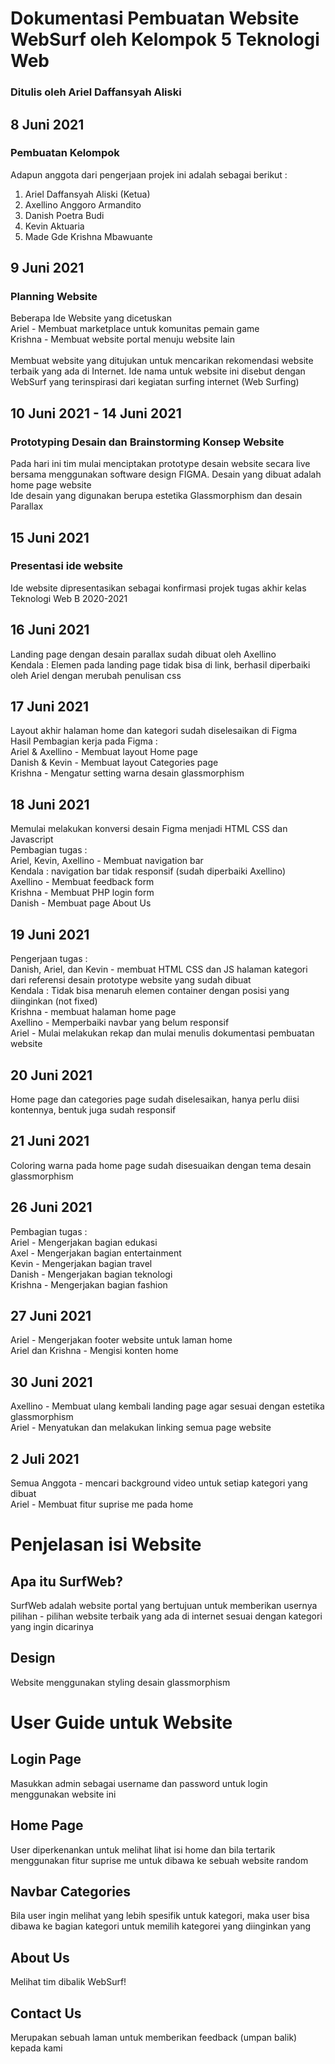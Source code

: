 # Dokumentasi Pembuatan Website WebSurf oleh Kelompok 5 Teknologi Web
### Ditulis oleh Ariel Daffansyah Aliski

## 8 Juni 2021

### Pembuatan Kelompok
Adapun anggota dari pengerjaan projek ini adalah sebagai berikut :
1. Ariel Daffansyah Aliski (Ketua)
2. Axellino Anggoro Armandito
3. Danish Poetra Budi
4. Kevin Aktuaria
5. Made Gde Krishna Mbawuante

## 9 Juni 2021

### Planning Website
Beberapa Ide Website yang dicetuskan <br>
Ariel - Membuat marketplace untuk komunitas pemain game <br>
Krishna - Membuat website portal menuju website lain <br>
<br>
Membuat website yang ditujukan untuk mencarikan rekomendasi website terbaik yang ada di Internet. Ide nama untuk website ini disebut dengan WebSurf yang terinspirasi dari kegiatan surfing internet (Web Surfing)
<br>

## 10 Juni 2021 - 14 Juni 2021
### Prototyping Desain dan Brainstorming Konsep Website
Pada hari ini tim mulai menciptakan prototype desain website secara live bersama menggunakan software design FIGMA. Desain yang dibuat adalah home page website <br>
Ide desain yang digunakan berupa estetika Glassmorphism dan desain Parallax

## 15 Juni 2021
### Presentasi ide website
Ide website dipresentasikan sebagai konfirmasi projek tugas akhir kelas Teknologi Web B 2020-2021

## 16 Juni 2021
Landing page dengan desain parallax sudah dibuat oleh Axellino <br>
Kendala : Elemen pada landing page tidak bisa di link, berhasil diperbaiki oleh Ariel dengan merubah penulisan css

## 17 Juni 2021
Layout akhir halaman home dan kategori sudah diselesaikan di Figma<br>
Hasil Pembagian kerja pada Figma : <br>
Ariel & Axellino - Membuat layout Home page <br>
Danish & Kevin - Membuat layout Categories page <br>
Krishna - Mengatur setting warna desain glassmorphism <br>

## 18 Juni 2021
Memulai melakukan konversi desain Figma menjadi HTML CSS dan Javascript
<br>
Pembagian tugas : <br>
Ariel, Kevin, Axellino - Membuat navigation bar <br>
Kendala : navigation bar tidak responsif (sudah diperbaiki Axellino)<br>
Axellino - Membuat feedback form <br>
Krishna - Membuat PHP login form <br>
Danish - Membuat page About Us <br>

## 19 Juni 2021
Pengerjaan tugas : <br>
Danish, Ariel, dan Kevin - membuat HTML CSS dan JS halaman kategori dari referensi desain prototype website yang sudah dibuat<br>
Kendala : Tidak bisa menaruh elemen container dengan posisi yang diinginkan (not fixed)<br>
Krishna -  membuat halaman home page <br>
Axellino - Memperbaiki navbar yang belum responsif <br>
Ariel - Mulai melakukan rekap dan mulai menulis dokumentasi pembuatan website <br>

## 20 Juni 2021
Home page dan categories page sudah diselesaikan, hanya perlu diisi kontennya, bentuk juga sudah responsif

## 21 Juni 2021
Coloring warna pada home page sudah disesuaikan dengan tema desain glassmorphism

## 26 Juni 2021
Pembagian tugas : <br>
Ariel - Mengerjakan bagian edukasi <br>
Axel - Mengerjakan bagian entertainment <br>
Kevin - Mengerjakan bagian travel <br>
Danish - Mengerjakan bagian teknologi <br>
Krishna - Mengerjakan bagian fashion <br>

## 27 Juni 2021
Ariel - Mengerjakan footer website untuk laman home <br>
Ariel dan Krishna - Mengisi konten home <br>

## 30 Juni 2021
Axellino - Membuat ulang kembali landing page agar sesuai dengan estetika glassmorphism <br>
Ariel - Menyatukan dan melakukan linking semua page website <br>

## 2 Juli 2021
Semua Anggota - mencari background video untuk setiap kategori yang dibuat <br>
Ariel - Membuat fitur suprise me pada home <br>



# Penjelasan isi Website

## Apa itu SurfWeb?
SurfWeb adalah website portal yang bertujuan untuk memberikan usernya pilihan - pilihan website terbaik yang ada di internet sesuai dengan kategori yang ingin dicarinya

## Design
Website menggunakan styling desain glassmorphism

# User Guide untuk Website

## Login Page
Masukkan admin sebagai username dan password untuk login menggunakan website ini

## Home Page
User diperkenankan untuk melihat lihat isi home dan bila tertarik menggunakan fitur suprise me untuk dibawa ke sebuah website random

## Navbar Categories
Bila user ingin melihat yang lebih spesifik untuk kategori, maka user bisa dibawa ke bagian kategori untuk memilih kategorei yang diinginkan yang

## About Us
Melihat tim dibalik WebSurf!

## Contact Us
Merupakan sebuah laman untuk memberikan feedback (umpan balik) kepada kami

